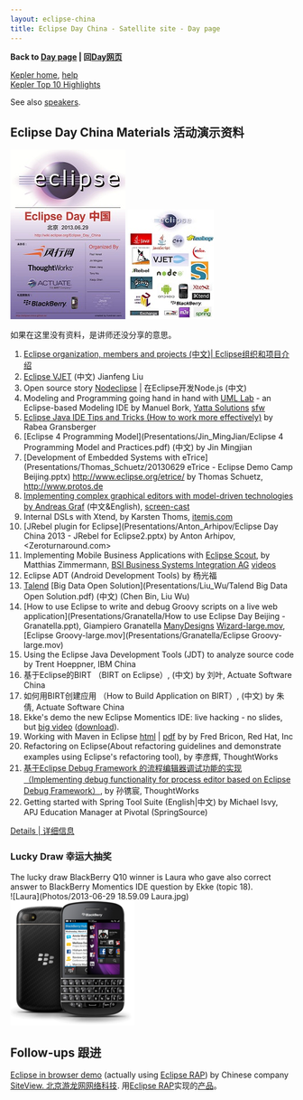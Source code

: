 ```yaml
---
layout: eclipse-china
title: Eclipse Day China - Satellite site - Day page
---
```


<p><b>Back to <a href="/Day/">Day page</a> | 回<a href="/Day/">Day网页</a></b></p>

[Kepler home](http://www.eclipse.org/kepler/), [help](//help.eclipse.org/kepler/)  
[Kepler Top 10 Highlights](http://www.eclipse.org/community/eclipse_newsletter/2013/june/article1.php)

See also [speakers](Speakers/).

## Eclipse Day China Materials 活动演示资料

![Eclipse-4-tiny-6.png](Poster/Eclipse-4-tiny-6.png)
![Languages-and-technologies-under-eclipse-5-tiny.jpg](../Pictures/Languages-and-technologies-under-eclipse-5-tiny.jpg)

如果在这里没有资料，是讲师还没分享的意思。

1. [Eclipse organization, members and projects (中文)| Eclipse组织和项目介绍](http://eclipse-china.github.io/Day/press-release)
2. [Eclipse VJET](Presentations/Liu_Jianfeng/VJET_EclipseCon.ppt) (中文) Jianfeng Liu
3. Open source story [Nodeclipse](http://www.nodeclipse.org/) | 在Eclipse开发Node.js (中文)
4. Modeling and Programming going hand in hand with [UML Lab](http://www.uml-lab.com/en/) - an Eclipse-based Modeling IDE by Manuel Bork, [Yatta Solutions](http://www.yatta.de/en/) [sfw](http://www.uml-lab.com/fileadmin/files/videos/roundtrip-940-en.flv)
5. [Eclipse Java IDE Tips and Tricks (How to work more effectively)](Presentations/Rabea_Gransberger/EclipseTippsAndTricks_NoNotes.pptx) by Rabea Gransberger
6. [Eclipse 4 Programming Model](Presentations/Jin_MingJian/Eclipse 4 Programming Model  and  Practices.pdf) (中文) by Jin Mingjian 
7. [Development of Embedded Systems with eTrice](Presentations/Thomas_Schuetz/20130629 eTrice - Eclipse Demo Camp Beijing.pptx) <http://www.eclipse.org/etrice/> by Thomas Schuetz, <http://www.protos.de>  
8. [Implementing complex graphical editors with model-driven technologies by Andreas Graf](Presentations/Andreas_Graf/Eclipse_DemoCamp_Beijing_2013.pdf) (中文&English), [screen-cast](Presentations/Andreas_Graf/GeneratedEditor.mp4)
9. Internal DSLs with Xtend, by Karsten Thoms, [itemis.com](http://www.itemis.com/)  
10. [JRebel plugin for Eclipse](Presentations/Anton_Arhipov/Eclipse Day China 2013 - JRebel for Eclipse2.pptx) by Anton Arhipov, <Zeroturnaround.com>
11. Implementing Mobile Business Applications with [Eclipse Scout](http://www.eclipse.org/scout/), by Matthias Zimmermann, [BSI Business Systems Integration AG](http://www.bsiag.com/en/home.html)
 [videos](http://eclipse-china.github.io/scout/video.html) 
12. Eclipse ADT (Android Development Tools) by 杨光福
13. [Talend](http://www.talend.com/) [Big Data Open Solution](Presentations/Liu_Wu/Talend Big Data Open Solution.pdf) (中文) (Chen Bin, Liu Wu)
14. [How to use Eclipse to write and debug Groovy scripts on a live web application](Presentations/Granatella/How to use Eclipse Day Beijing - Granatella.ppt), Giampiero Granatella [ManyDesigns](http://www.manydesigns.com/en/home)
 [Wizard-large.mov](Presentations/Granatella/Wizard-large.mov), [Eclipse Groovy-large.mov](Presentations/Granatella/Eclipse Groovy-large.mov) 
15. Using the Eclipse Java Development Tools (JDT) to analyze source code by Trent Hoeppner, IBM China
16. 基于Eclipse的BIRT （BIRT on Eclipse）, (中文) by 刘叶, Actuate Software China
17. 如何用BIRT创建应用 （How to Build Application on BIRT）, (中文) by 朱倩, Actuate Software China
18. Ekke's demo the new Eclipse Momentics IDE: live hacking - no slides, but [big video](http://ge.tt/879UqUk/v/0) ([download](http://ge.tt/api/1/files/879UqUk/0/blob?download)). 
19. Working with Maven in Eclipse [html](Presentations/Fred_Bricon/m2e-eclipseday-beijing.html) | [pdf](Presentations/Fred_Bricon/m2e-eclipseday-beijing.pdf) by by Fred Bricon, Red Hat, Inc
20. Refactoring on Eclipse(About refactoring guidelines and demonstrate examples using Eclipse's refactoring tool), by 李彦辉, ThoughtWorks
21. [基于Eclipse Debug Framework 的流程编辑器调试功能的实现（Implementing debug functionality for process editor based on Eclipse Debug Framework）](Presentations/Sun_Juanchen/ImplementDebugFunctionalityUsingEclipseDebugFrameworks.pdf), by 孙镌宸, ThoughtWorks
22. Getting started with Spring Tool Suite (English|中文) by Michael Isvy, APJ Education Manager at Pivotal (SpringSource)

[Details | 详细信息](http://wiki.eclipse.org/Eclipse_Day_China#Details_.7C_.E8.AF.A6.E7.BB.86.E4.BF.A1.E6.81.AF) 

### Lucky Draw 幸运大抽奖

The lucky draw BlackBerry Q10 winner is Laura who gave also correct answer to BlackBerry Momentics IDE question by Ekke (topic 18).  
![Laura](Photos/2013-06-29 18.59.09 Laura.jpg)
![Blackberry_Q10_Black.png](/Pictures/Blackberry_Q10_Black.png)  

## Follow-ups 跟进

[Eclipse in browser demo](http://itsmdemo.siteview.com/itsmdemo/webloader) (actually using [Eclipse RAP](http://www.eclipse.org/rap/))
 by Chinese company [SiteView. 北京游龙网网络科技](http://www.siteview.com).
用[Eclipse RAP](http://www.eclipse.org/rap/)实现的[产品](http://itsmdemo.siteview.com/itsmdemo/webloader)。
